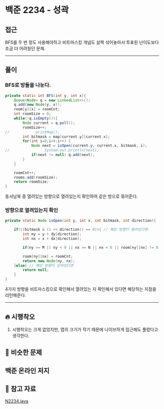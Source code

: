 # 백준 2234 - 성곽

## 접근

BFS를 두 번 정도 사용해야하고 비트마스킹 개념도 살짝 섞어놓아서 투표된 난이도보다 조금 더 어려웠던 문제. 

---
## 풀이

### BFS로 방들을 나눈다.

```java
private static int BFS(int y, int x){
    Queue<Node> q = new LinkedList<>();
    q.add(new Node(y, x));
    room[y][x] = roomCnt;
    int roomSize = 0;
    while(!q.isEmpty()){
        Node current = q.poll();
        roomSize++;
//            printMap();
        int bitmask = map[current.y][current.x];
        for(int i=0;i<4;i++) {
            Node next = isOpen(current.y, current.x, bitmask, i);
//                System.out.println(next);
            if(next != null) q.add(next);
        }
    }

    roomCnt++;
    rooms.add(roomSize);
    return roomSize;
}
```

동서남북 중 열려있는 방향으로 열려있는지 확인하여 같은 방으로 묶어준다.


### 방향으로 열려있는지 확인


```java
private static Node isOpen(int y, int x, int bitmask, int direction){

    if(((bitmask & (1 << direction)) == 0)){ // 해당 방향이 열려있다면.
        int ny = y + dy[direction];
        int nx = x + dx[direction];

        if(ny >= M || ny < 0 || nx >= N || nx < 0 || room[ny][nx] != 0)return null; // 맵을 벗어나는 경우 && 방이 이미 이루어져있을 경우.

        room[ny][nx] = roomCnt;
        return new Node(ny, nx);
    }else{ // 해당 방향이 닫혀있다면
        return null;
    }
}
```

4가지 방향을 비트마스킹으로 확인해서 열려있는 지 확인해서 있다면 해당하는 지점을 리턴해준다.


--- 
## 🔥 시행착오

1. 시행착오는 크게 없었지만, 맵의 크기가 작기 때문에 나이브하게 접근해도 풀렸다고 생각한다.


## 🤭 비슷한 문제

백준 온라인 저지
- 


## 💌 참고 자료

[N2234.java](https://github.com/Rurril/Problem-Solving/blob/Test/Problem-Solving/PS/BFS_DFS/N2234.java)


